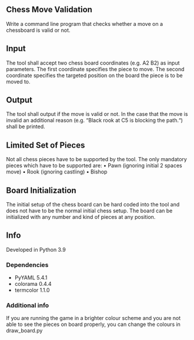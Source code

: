 ## Chess Move Validation 
Write a command line program that checks whether a move on a chessboard
is valid or not.

## Input
The tool shall accept two chess board coordinates (e.g. A2 B2) as input parameters. 
The first coordinate specifies the piece to move. 
The second coordinate specifies the targeted position on the board 
the piece is to be moved to.

## Output
The tool shall output if the move is valid or not.
In the case that the move is invalid an additional reason 
(e.g. “Black rook at C5 is blocking the path.“)
shall be printed.

## Limited Set of Pieces
Not all chess pieces have to be supported by the tool. 
The only mandatory pieces which have to be supported are:
•	Pawn (ignoring initial 2 spaces move)
•	Rook (ignoring castling)
•	Bishop

## Board Initialization
The initial setup of the chess board can be hard coded into the tool 
and does not have to be the normal initial chess setup. 
The board can be initialized with any number and kind of pieces at any position.

## Info
Developed in Python 3.9

### Dependencies
- PyYAML 5.4.1
- colorama 0.4.4
- termcolor 1.1.0

### Additional info
If you are running the game in a brighter colour scheme and you are not able
to see the pieces on board properly, you can change the colours in draw_board.py
